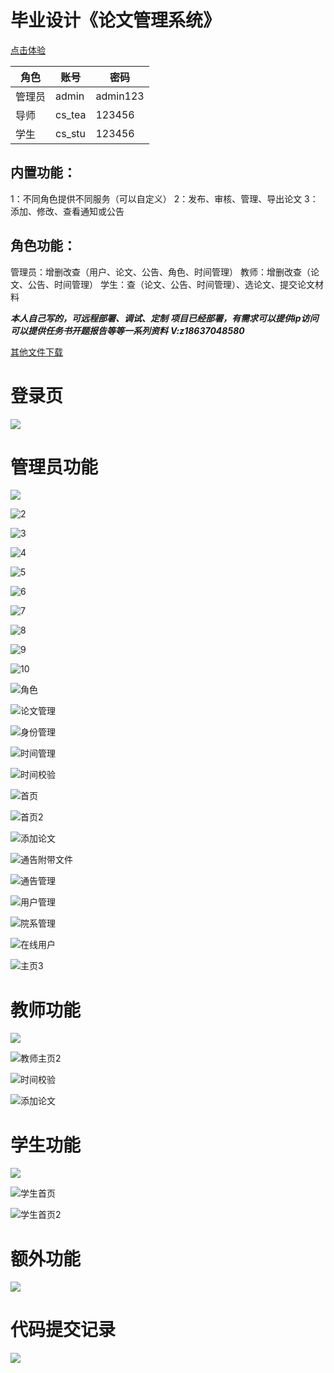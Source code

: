 # 毕业设计《论文管理系统》



[点击体验](http://115.29.213.214/)

| 角色   | 账号   | 密码     |
| ------ | ------ | -------- |
| 管理员 | admin  | admin123 |
| 导师   | cs_tea | 123456   |
| 学生   | cs_stu | 123456   |



## 内置功能：

1：不同角色提供不同服务（可以自定义）
2：发布、审核、管理、导出论文
3：添加、修改、查看通知或公告



## 角色功能：

管理员：增删改查（用户、论文、公告、角色、时间管理）
教师：增删改查（论文、公告、时间管理）
学生：查（论文、公告、时间管理）、选论文、提交论文材料



***本人自己写的，可远程部署、调试、定制***
***项目已经部署，有需求可以提供ip访问***
***可以提供任务书开题报告等等一系列资料***
***V:z18637048580***



[其他文件下载](https://begin-task.oss-cn-shanghai.aliyuncs.com/data/field/%E8%AE%BA%E6%96%87%E4%BB%8B%E7%BB%8D.zip)



# 登录页

![](./登陆页/登录.jpg)



# 管理员功能

![](./论文介绍/管理员相关/1.jpg)

![2](./论文介绍/管理员相关/2.jpg)

![3](./论文介绍/管理员相关/3.jpg)

![4](./论文介绍/管理员相关/4.jpg)

![5](./论文介绍/管理员相关/5.jpg)

![6](./论文介绍/管理员相关/6.jpg)

![7](./论文介绍/管理员相关/7.jpg)

![8](./论文介绍/管理员相关/8.jpg)

![9](./论文介绍/管理员相关/9.jpg)

![10](./论文介绍/管理员相关/10.jpg)

![角色](./论文介绍/管理员相关/角色.jpg)

![论文管理](./论文介绍/管理员相关/论文管理.jpg)

![身份管理](./论文介绍/管理员相关/身份管理.jpg)

![时间管理](./论文介绍/管理员相关/时间管理.jpg)

![时间校验](./论文介绍/管理员相关/时间校验.jpg)

![首页](./论文介绍/管理员相关/首页.jpg)

![首页2](./论文介绍/管理员相关/首页2.jpg)

![添加论文](./论文介绍/管理员相关/添加论文.jpg)

![通告附带文件](./论文介绍/管理员相关/通告附带文件.jpg)

![通告管理](./论文介绍/管理员相关/通告管理.jpg)

![用户管理](./论文介绍/管理员相关/用户管理.jpg)

![院系管理](./论文介绍/管理员相关/院系管理.jpg)

![在线用户](./论文介绍/管理员相关/在线用户.jpg)

![主页3](./论文介绍/管理员相关/主页3.jpg)



# 教师功能

![](./论文介绍/教师相关/教师主页.jpg)

![教师主页2](./论文介绍/教师相关/教师主页2.jpg)

![时间校验](./论文介绍/教师相关/时间校验.jpg)

![添加论文](./论文介绍/教师相关/添加论文.jpg)

# 学生功能

![](./论文介绍/学生相关/论文选择.jpg)

![学生首页](./论文介绍/学生相关/学生首页.jpg)

![学生首页2](./论文介绍/学生相关/学生首页2.jpg)

# 额外功能

![](./论文介绍/额外功能/短信发送任务.jpg)





# 代码提交记录

![](./1.jpg)
